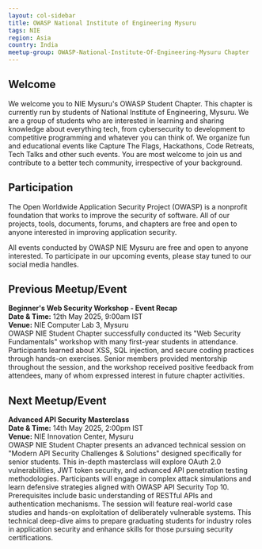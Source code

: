 ```yaml
---
layout: col-sidebar
title: OWASP National Institute of Engineering Mysuru
tags: NIE
region: Asia
country: India
meetup-group: OWASP-National-Institute-Of-Engineering-Mysuru Chapter
---
```


## Welcome

We welcome you to NIE Mysuru's OWASP Student Chapter. This chapter is currently run by students of National Institute of Engineering, Mysuru. We are a group of students who are interested in learning and sharing knowledge about everything tech, from cybersecurity to development to competitive programming and whatever you can think of. We organize fun and educational events like Capture The Flags, Hackathons, Code Retreats, Tech Talks and other such events. You are most welcome to join us and contribute to a better tech community, irrespective of your background.

## Participation

The Open Worldwide Application Security Project (OWASP) is a nonprofit foundation that works to improve the security of software. All of our projects, tools, documents, forums, and chapters are free and open to anyone interested in improving application security.

All events conducted by OWASP NIE Mysuru are free and open to anyone interested. To participate in our upcoming events, please stay tuned to our social media handles.

## Previous Meetup/Event

**Beginner's Web Security Workshop - Event Recap**\
**Date & Time:** 12th May 2025, 9:00am IST\
**Venue:** NIE Computer Lab 3, Mysuru\
OWASP NIE Student Chapter successfully conducted its "Web Security Fundamentals" workshop with many first-year students in attendance. Participants learned about XSS, SQL injection, and secure coding practices through hands-on exercises. Senior members provided mentorship throughout the session, and the workshop received positive feedback from attendees, many of whom expressed interest in future chapter activities.

## Next Meetup/Event

**Advanced API Security Masterclass**\
**Date & Time:** 14th May 2025, 2:00pm IST\
**Venue:** NIE Innovation Center, Mysuru\
OWASP NIE Student Chapter presents an advanced technical session on "Modern API Security Challenges & Solutions" designed specifically for senior students. This in-depth masterclass will explore OAuth 2.0 vulnerabilities, JWT token security, and advanced API penetration testing methodologies. Participants will engage in complex attack simulations and learn defensive strategies aligned with OWASP API Security Top 10.\
Prerequisites include basic understanding of RESTful APIs and authentication mechanisms. The session will feature real-world case studies and hands-on exploitation of deliberately vulnerable systems. This technical deep-dive aims to prepare graduating students for industry roles in application security and enhance skills for those pursuing security certifications. 
